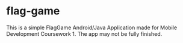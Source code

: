 # flag-game
This is a simple FlagGame Android/Java Application made for Mobile Development Coursework 1. The app may not be fully finished.

